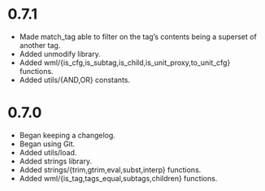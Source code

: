 
0.7.1
===============================================================================
* Made match_tag able to filter on the tag’s contents being a superset of
  another tag.
* Added unmodify library.
* Added wml/{is_cfg,is_subtag,is_child,is_unit_proxy,to_unit_cfg} functions.
* Added utils/{AND,OR} constants.

0.7.0
===============================================================================
* Began keeping a changelog.
* Began using Git.
* Added utils/load.
* Added strings library.
* Added strings/{trim,gtrim,eval,subst,interp} functions.
* Added wml/{is_tag,tags_equal,subtags,children} functions.

